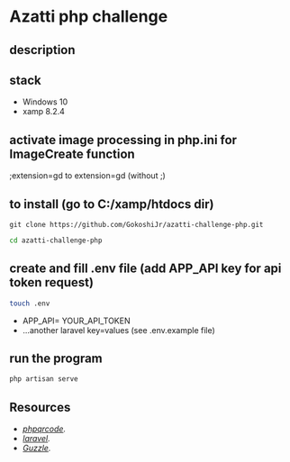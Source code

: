 # Azatti php challenge

## description

## stack
- Windows 10
- xamp 8.2.4

## activate image processing in php.ini for ImageCreate function
;extension=gd to extension=gd (without ;)

## to install (go to C:/xamp/htdocs dir)

```git
git clone https://github.com/GokoshiJr/azatti-challenge-php.git
```

```bash
cd azatti-challenge-php
```

## create and fill .env file (add APP_API key for api token request)

```bash
touch .env
```

- APP_API= YOUR_API_TOKEN
- ...another laravel key=values (see .env.example file)

## run the program

```bash
php artisan serve
```

## Resources

- *[phpqrcode](https://phpqrcode.sourceforge.net/examples/index.php).*
- *[laravel](https://laravel.com/).*
- *[Guzzle](https://docs.guzzlephp.org/en/latest/overview.html).*
